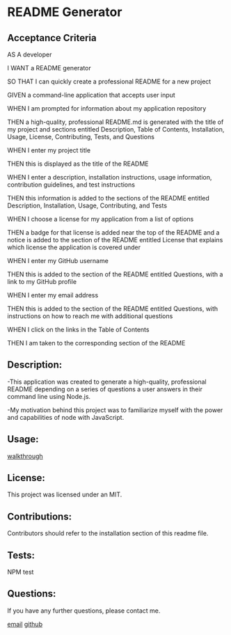# README Generator

## Acceptance Criteria

AS A developer

I WANT a README generator

SO THAT I can quickly create a professional README for a new project

GIVEN a command-line application that accepts user input

WHEN I am prompted for information about my application repository

THEN a high-quality, professional README.md is generated with the title of my project and sections entitled Description, Table of Contents, Installation, Usage, License, Contributing, Tests, and Questions

WHEN I enter my project title

THEN this is displayed as the title of the README

WHEN I enter a description, installation instructions, usage information, contribution guidelines, and test instructions

THEN this information is added to the sections of the README entitled Description, Installation, Usage, Contributing, and Tests

WHEN I choose a license for my application from a list of options

THEN a badge for that license is added near the top of the README and a notice is added to the section of the README entitled License that explains which license the application is covered under

WHEN I enter my GitHub username

THEN this is added to the section of the README entitled Questions, with a link to my GitHub profile

WHEN I enter my email address

THEN this is added to the section of the README entitled Questions, with instructions on how to reach me with additional questions

WHEN I click on the links in the Table of Contents

THEN I am taken to the corresponding section of the README

## Description:

-This application was created to generate a high-quality, professional README depending on a series of questions a user answers in their command line using Node.js.

-My motivation behind this project was to familiarize myself with the power and capabilities of node with JavaScript.

## Usage:

[walkthrough](https://github.com/JamieThompson101/Readme/assets/130515437/d0abfa55-56a6-4d06-8814-9f7f504d0d6c)


## License:

This project was licensed under an MIT.

## Contributions:

Contributors should refer to the installation section of this readme file.

## Tests:

NPM test

## Questions:

If you have any further questions, please contact me.

[email](thompson.jamie2468@gmail.com)
[github](https://github.com/JamieThompson101)
